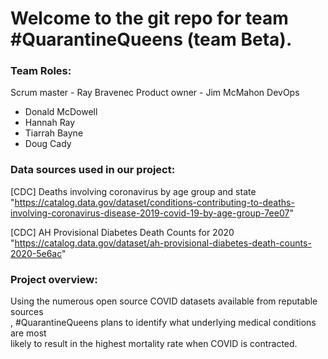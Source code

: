 # Welcome to the git repo for team #QuarantineQueens (team Beta).

### Team Roles:
Scrum master - Ray Bravenec
Product owner - Jim McMahon
DevOps 
  - Donald McDowell
  - Hannah Ray
  - Tiarrah Bayne
  - Doug Cady     


### Data sources used in our project:
[CDC] Deaths involving coronavirus by age group and state
"https://catalog.data.gov/dataset/conditions-contributing-to-deaths-involving-coronavirus-disease-2019-covid-19-by-age-group-7ee07"

[CDC] AH Provisional Diabetes Death Counts for 2020
"https://catalog.data.gov/dataset/ah-provisional-diabetes-death-counts-2020-5e6ac"


### Project overview:
Using the numerous open source COVID datasets available from reputable sources  
, #QuarantineQueens plans to identify what underlying medical conditions are most  
likely to result in the highest mortality rate when COVID is contracted.  


